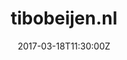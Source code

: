 ---
date: 2017-03-18T11:30:00Z
description: "Blog of programmer Tibo Beijen"
license: ""
licenseLink: ""
sitelink: https://www.tibobeijen.nl/
sourceLink: https://github.com/TBeijen/tbnl-hugo
tags:
- personal
- programming
- blog
thumbnail: tibobeijen-nl.jpg
title: tibobeijen.nl
---